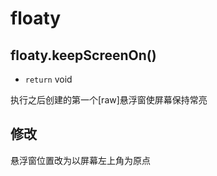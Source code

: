 # floaty

## floaty.keepScreenOn()

-   `return` void

执行之后创建的第一个[raw]悬浮窗使屏幕保持常亮

## 修改

悬浮窗位置改为以屏幕左上角为原点
